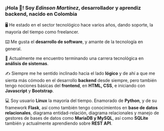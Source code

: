 ### ¡Hola 👋! Soy *Edinson Martínez*, desarrollador y aprendiz backend, nacido en Colombia
🖥️ He estado en el sector tecnológico hace varios años, dando soporte, la mayoría del tiempo como freelancer.

⌨️ Me gusta el **desarrollo de software**, y amante de la tecnología en general.

📝 Actualmente me encuentro terminando una carrera tecnológica en **análisis de sistemas**.

✍️ Siempre me he sentido inclinado hacia el lado **lógico** y de ahí a que me sienta más cómodo en el desarrollo **backend** desde siempre, pero también tengo nociones básicas del **frontend**, en **HTML, CSS**, e iniciando con **Javascript** y **Bootstrap**.

💻 Soy usuario **Linux** la mayoría del tiempo. Enamorado de **Python**, y de su framework **Flask**, así como también tengo conocimientos en **base de datos relacionales**, diagrama entidad-relación, diagrama relacionales y manejo de gestores de bases de datos como **MariaDB y MySQL**, así como **SQLite** también y actualmente aprendiendo sobre **REST API**.

<!--
**Edmartt/Edmartt** is a ✨ _special_ ✨ repository because its `README.md` (this file) appears on your GitHub profile.

Here are some ideas to get you started:

- 🔭 I’m currently working on ...
- 🌱 I’m currently learning ...
- 👯 I’m looking to collaborate on ...
- 🤔 I’m looking for help with ...
- 💬 Ask me about ...
- 📫 How to reach me: ...
- 😄 Pronouns: ...
- ⚡ Fun fact: ...
-->
